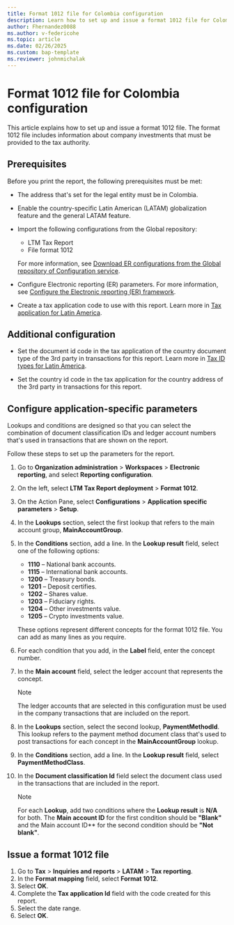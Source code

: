 ```yaml
---
title: Format 1012 file for Colombia configuration
description: Learn how to set up and issue a format 1012 file for Colombia, including an outline on configuring application-specific parameters.
author: Fhernandez0088
ms.author: v-federicohe
ms.topic: article
ms.date: 02/26/2025
ms.custom: bap-template
ms.reviewer: johnmichalak
---
```


# Format 1012 file for Colombia configuration

This article explains how to set up and issue a format 1012 file. The format 1012 file includes information about company investments that must be provided to the tax authority.

## Prerequisites

Before you print the report, the following prerequisites must be met:

- The address that's set for the legal entity must be in Colombia.
- Enable the country-specific Latin American (LATAM) globalization feature and the general LATAM feature.
- Import the following configurations from the Global repository:

    - LTM Tax Report
    - File format 1012

    For more information, see [Download ER configurations from the Global repository of Configuration service](../../../fin-ops-core/dev-itpro/analytics/er-download-configurations-global-repo.md).

- Configure Electronic reporting (ER) parameters. For more information, see [Configure the Electronic reporting (ER) framework](../../../fin-ops-core/dev-itpro/analytics/electronic-reporting-er-configure-parameters.md).
- Create a tax application code to use with this report. Learn more in [Tax application for Latin America](https://learn.microsoft.com/dynamics365/finance/localizations/iberoamerica/ltm-core-tax-application).

## Additional configuration

- Set the document id code in the tax application of the country document type of the 3rd party in transactions for this report. Learn more in [Tax ID types for Latin America](https://learn.microsoft.com/dynamics365/finance/localizations/iberoamerica/ltm-core-tax-id-type).

- Set the country id code in the tax application for the country address of the 3rd party in transactions for this report.

## Configure application-specific parameters

Lookups and conditions are designed so that you can select the combination of document classification IDs and ledger account numbers that's used in transactions that are shown on the report.

Follow these steps to set up the parameters for the report.

1. Go to **Organization administration** \> **Workspaces** \> **Electronic reporting**, and select **Reporting configuration**.
2. On the left, select **LTM Tax Report deployment** \> **Format 1012**.
3. On the Action Pane, select **Configurations** \> **Application specific parameters** \> **Setup**.
4. In the **Lookups** section, select the first lookup that refers to the main account group, **MainAccountGroup**.
5. In the **Conditions** section, add a line. In the **Lookup result** field, select one of the following options:

    - **1110** – National bank accounts.
    - **1115** – International bank accounts.
    - **1200** – Treasury bonds.
    - **1201** – Deposit certifies.
    - **1202** – Shares value.
    - **1203** – Fiduciary rights.
    - **1204** – Other investments value.
    - **1205** – Crypto investments value.

    These options represent different concepts for the format 1012 file. You can add as many lines as you require.

6. For each condition that you add, in the **Label** field, enter the concept number.
7. In the **Main account** field, select the ledger account that represents the concept.

    > [!NOTE]
    > The ledger accounts that are selected in this configuration must be used in the company transactions that are included on the report.

8. In the **Lookups** section, select the second lookup, **PaymentMethodId**. This lookup refers to the payment method document class that's used to post transactions for each concept in the **MainAccountGroup** lookup.
9. In the **Conditions** section, add a line. In the **Lookup result** field, select **PaymentMethodClass**.
10. In the **Document classification Id** field select the document class used in the transactions that are included in the report.

    > [!NOTE]
    > For each **Lookup**, add two conditions where the **Lookup result** is **N/A** for both. The **Main account ID** for the first condition should be **"Blank"** and the Main account ID** for the second condition should be **"Not blank"**. 

## Issue a format 1012 file

1. Go to **Tax** \> **Inquiries and reports** \> **LATAM** \> **Tax reporting**.
2. In the **Format mapping** field, select **Format 1012**.
3. Select **OK**.
4. Complete the **Tax application Id** field with the code created for this report.
5. Select the date range. 
6. Select **OK**.
